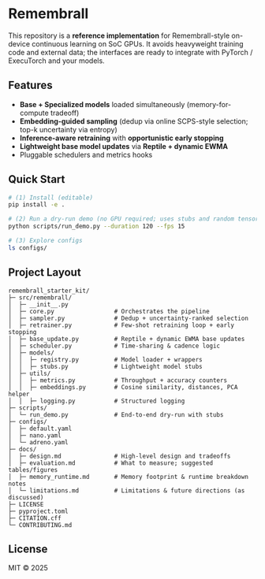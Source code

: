 # Remembrall

This repository is a **reference implementation** for Remembrall-style on-device continuous learning on SoC GPUs.
It avoids heavyweight training code and external data; the interfaces are ready to integrate with PyTorch / ExecuTorch and your models.

## Features
- **Base + Specialized models** loaded simultaneously (memory-for-compute tradeoff)
- **Embedding-guided sampling** (dedup via online SCPS-style selection; top-k uncertainty via entropy)
- **Inference-aware retraining** with **opportunistic early stopping**
- **Lightweight base model updates** via **Reptile + dynamic EWMA**
- Pluggable schedulers and metrics hooks

## Quick Start
```bash
# (1) Install (editable)
pip install -e .

# (2) Run a dry-run demo (no GPU required; uses stubs and random tensors)
python scripts/run_demo.py --duration 120 --fps 15

# (3) Explore configs
ls configs/
```

## Project Layout
```
remembrall_starter_kit/
├─ src/remembrall/
│  ├─ __init__.py
│  ├─ core.py                 # Orchestrates the pipeline
│  ├─ sampler.py              # Dedup + uncertainty-ranked selection
│  ├─ retrainer.py            # Few-shot retraining loop + early stopping
│  ├─ base_update.py          # Reptile + dynamic EWMA base updates
│  ├─ scheduler.py            # Time-sharing & cadence logic
│  ├─ models/
│  │  ├─ registry.py          # Model loader + wrappers
│  │  ├─ stubs.py             # Lightweight model stubs
│  ├─ utils/
│  │  ├─ metrics.py           # Throughput + accuracy counters
│  │  ├─ embeddings.py        # Cosine similarity, distances, PCA helper
│  │  ├─ logging.py           # Structured logging
├─ scripts/
│  └─ run_demo.py             # End-to-end dry-run with stubs
├─ configs/
│  ├─ default.yaml
│  ├─ nano.yaml
│  └─ adreno.yaml
├─ docs/
│  ├─ design.md               # High-level design and tradeoffs
│  ├─ evaluation.md           # What to measure; suggested tables/figures
│  ├─ memory_runtime.md       # Memory footprint & runtime breakdown notes
│  └─ limitations.md          # Limitations & future directions (as discussed)
├─ LICENSE
├─ pyproject.toml
├─ CITATION.cff
└─ CONTRIBUTING.md
```

## License
MIT © 2025
